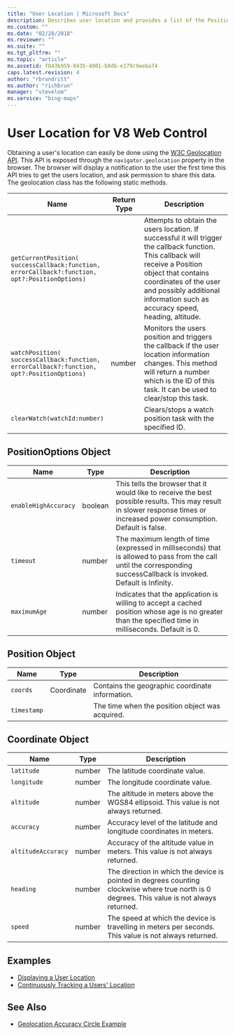 ```yaml
---
title: "User Location | Microsoft Docs"
description: Describes user location and provides a list of the PositionOptions Object, Position Object, and Coordinate Object properties with links to examples.
ms.custom: ""
ms.date: "02/28/2018"
ms.reviewer: ""
ms.suite: ""
ms.tgt_pltfrm: ""
ms.topic: "article"
ms.assetid: f843b959-0435-4901-b8db-e179c9eeba74
caps.latest.revision: 4
author: "rbrundritt"
ms.author: "richbrun"
manager: "stevelom"
ms.service: "bing-maps"
---
```


# User Location for V8 Web Control

Obtaining a user's location can easily be done using the [W3C Geolocation API](https://www.w3.org/TR/geolocation-API/). This API is exposed through the `navigator.geolocation` property in the browser. The browser will display a notification to the user the first time this API tries to get the users location, and ask permission to share this data. The geolocation class has the following static methods.

Name	                      |           Return Type  | Description
----------------------------- | ---------------------- | -----------------------------------------
`getCurrentPosition(`<br/>`successCallback:function,`<br/>`errorCallback?:function,`<br/>`opt?:PositionOptions)` |  | Attempts to obtain the users location. If successful it will trigger the callback function. This callback will receive a Position object that contains coordinates of the user and possibly additional information such as accuracy speed, heading, altitude.
`watchPosition(`<br/>`successCallback:function,`<br/>`errorCallback?:function,`<br/>`opt?:PositionOptions)` | 	number | Monitors the users position and triggers the callback if the user location information changes. This method will return a number which is the ID of this task. It can be used to clear/stop this task. 
`clearWatch(watchId:number)`  |                        | Clears/stops a watch position task with the specified ID.

## PositionOptions Object

Name                          | Type                   | Description
----------------------------- | ---------------------- | --------------------------------------------------
`enableHighAccuracy`          | boolean                | This tells the browser that it would like to receive the best possible results. This may result in slower response times or increased power consumption. Default is false.
`timeout`                     | number                 | The maximum length of time (expressed in milliseconds) that is allowed to pass from the call until the corresponding successCallback is invoked. Default is Infinity.
`maximumAge`                  | number                 | Indicates that the application is willing to accept a cached position whose age is no greater than the specified time in milliseconds. Default is 0.

## Position Object

Name                          | Type                   | Description
----------------------------- | ---------------------- | ------------------------------------
`coords`                      | Coordinate             | Contains the geographic coordinate information.
`timestamp`                   |                        | The time when the position object was acquired.

## Coordinate Object

Name                          | Type                   | Description
----------------------------- | ---------------------- | ----------------------------
`latitude`                    | number                 | The latitude coordinate value.
`longitude`                   | number                 | The longitude coordinate value.
`altitude`                    | number                 | The altitude in meters above the WGS84 ellipsoid. This value is not always returned.
`accuracy`                    | number                 | Accuracy level of the latitude and longitude coordinates in meters.
`altitudeAccuracy`            | number                 | Accuracy of the altitude value in meters. This value is not always returned.
`heading`                     | number                 | The direction in which the device is pointed in degrees counting clockwise where true north is 0 degrees. This value is not always returned.
`speed`                       | number                 | The speed at which the device is travelling in meters per seconds. This value is not always returned.


## Examples

  *  [Displaying a User Location](displaying-a-user-location-example.md)
  *  [Continuously Tracking a Users' Location](continuously-tracking-a-user-location-example.md)

## See Also

  * [Geolocation Accuracy Circle Example](../spatial-math-module-examples/geolocation-accuracy-circle-example.md)